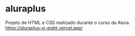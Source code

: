 # aluraplus

Projeto de HTML e CSS realizado durante o curso da Alura.
https://aluraplus-xi-eight.vercel.app/
